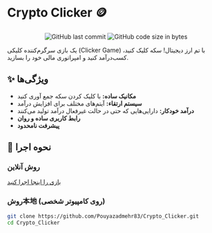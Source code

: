 # Crypto Clicker 🪙

<div align="center">

![GitHub last commit](https://img.shields.io/github/last-commit/Pouyazadmehr83/Crypto_Clicker?style=for-the-badge)
![GitHub code size in bytes](https://img.shields.io/github/languages/code-size/Pouyazadmehr83/Crypto_Clicker?style=for-the-badge)

</div>

یک بازی سرگرم‌کننده کلیکی (Clicker Game) با تم ارز دیجیتال! سکه کلیک کنید، کسب‌درآمد کنید و امپراتوری مالی خود را بسازید.

## ✨ ویژگی‌ها

-   **مکانیک ساده:** با کلیک کردن سکه جمع آوری کنید
-   **سیستم ارتقاء:** آیتم‌های مختلف برای افزایش درآمد
-   **درآمد خودکار:** دارایی‌هایی که حتی در حالت غیرفعال درآمد تولید می‌کنند
-   **رابط کاربری ساده و روان**
-   **پیشرفت نامحدود**

## 🚀 نحوه اجرا

### روش آنلاین
[بازی را اینجا اجرا کنید](https://pouyazadmehr83.github.io/Crypto_Clicker/)

### روش本地 (روی کامپیوتر شخصی)
```bash
git clone https://github.com/Pouyazadmehr83/Crypto_Clicker.git
cd Crypto_Clicker
